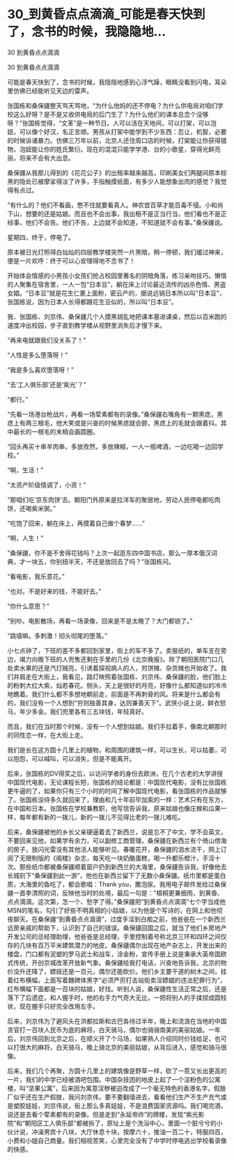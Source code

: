# 30_到黄昏点点滴滴_可能是春天快到了，念书的时候，我隐隐地...

30 到黄昏点点滴滴

30 到黄昏点点滴滴

可能是春天快到了，念书的时候，我隐隐地感到心浮气躁，眼睛没看到闪电，耳朵里仿佛已经能听见天边的雷声。

张国栋和桑保疆整天骂天骂地，“为什么他妈的还不停电？为什么供电局对咱们学校这么好呀？是不是又收供电局的后门生了？为什么他们的课本总念个没够呀？”张国栋觉得，“文革”是一种节日。人可以活在天地间，可以打架，可以泡妞，可以像个好汉，名正言顺。男孩从打架中能学到不少东西：忍让，机智，必要的时候诉诸暴力。仿佛三万年以前，北京人还住周口店的时候，打架能让你获得猎物，泡妞能让你的姓氏繁衍。现在的混混只能学学港、台的小歌星，穿得光鲜亮丽，将来不会有大出息。

桑保疆从我那儿得到的《花花公子》的出租率越来越高，印刷美女们两腿间原本棕黑的隐处已被摩挲得淡了许多，手指触摸纸面，有多少人能想象出肉的感觉？我觉得有点过。

“有什么的？他们不看画，憋不住就要看真人。神农尝百草才能百毒不侵。小和尚下山，想要的还是姑娘。而且也不会出事，我出租不是正当行当，他们看也不是正经事，他们不会告。他们不告，上边就不会知道，不知道就不会有事。”桑保疆说。

星期四，终于，停电了。

原本被日光灯照得白灿灿的四层教学楼突然一片黑暗，稍一停顿，我们缓过神来，便是一片欢呼：终于可以心安理得地不念书了！

开始体会情感的小男孩小女孩们抢占校园里著名的阴暗角落，练习亲吻技巧。懒惰的人聚集在宿舍里，一人一包“日本豆”，躺在床上讨论最近流传的凶杀色情、男盗女娼。“日本豆”就是花生仁裹上面粉，密云产的，据说远销日本所以叫“日本豆”，张国栋说，因为日本人长得都跟花生豆似的，所以叫“日本豆”。

我、张国栋、刘京伟、桑保疆几个人摸黑胡乱地把课本塞进课桌，然后以百米跑的速度冲出校园，步子直到教学楼从视野里消失后才慢下来。

“再来电就跟我们没关系了！”

“人性是多么堕落呀！”

“我是多么喜欢堕落呀！”

“去‘工人俱乐部’还是‘紫光’？”

“都行。”

“先看一场港台枪战片，再看一场荤素都有的录像。”桑保疆右嘴角有一颗黑痣，黑痣上有两三根毛，他大笑或是兴奋的时候黑痣就会颤，黑痣上的毛就会跟着抖。其中最长的一根毛的末梢会画圆圈。

“回头再买十串羊肉串，多放孜然，多放辣椒，一人一瓶啤酒，一边吃喝一边回学校。”

“啊，生活！”

“太资产阶级情调了，小资！”

“那咱们吃‘京东肉饼’去。朝阳门外原来是拉洋车的聚居地，劳动人民停电都吃肉饼，还喝紫米粥。”

“吃饱了回来，躺在床上，再摸着自己做个春梦……”

“啊，人生！”

“桑保疆，你不是不舍得花钱吗？上次一起逛东四中国书店，那么一厚本俄汉词典，才一块五，你别扭半天，不还是放回去了吗？”张国栋问。

“看电影，我乐意花。”

“也对。不是好来的钱，不能好去。”

“你什么意思？”

“别吵。电影散场，再看一场录像，回来是不是太晚了？大门都锁了。”

“跳墙嘛。多刺激！彻头彻尾的堕落。”

小七点钟了，下班的差不多都回到家里，街上的车不多了。卖报纸的，单车支在旁边，竭力向晚下班的人兜售还剩在手里的几份《北京晚报》。除了朝阳医院门口几处卖水果的还是汽灯贼亮，引诱着探视病人的人，煎饼摊、杂货摊也开始收了。我们并肩走在大街上，我看见，路灯映照着张国栋、刘京伟、桑保疆的脸，他们脸上的粉刺大红大紫，灿若春花。侧头，天上是很好的月亮，好像什么都知道似的冷冷地瞧着。我们什么都不多想地朝前走，前面是不再刺骨的风。将来是什么都会有的，我们没有一个人想到“穷则独善其身，达则兼善天下”。武侠小说上说，鲜衣怒马，年少多金。我们兜里各有三五块钱，年轻真好。

而且，我们在当时那个时候，没有一个人想到姑娘。我们手拉着手，像南北朝那时的同性恋一样，在大街上走。

我们是长在这方圆十几里上的植物，和周围的建筑一样，可以生长，可以枯萎，可以抱怨，可以喊叫，可以消失，但是不能离开。

后来，张国栋的DV得奖之后，以访问学者的身份去欧洲，在几个古老的大学讲授中国现代电影，无论课程长短，张国栋的结论都是：中国现代电影，没有比张国栋更牛逼的了，如果你只有三个小时的时间了解中国现代电影，看张国栋的作品就够了。张国栋没待多久就回来了，理由和几十年前毕加索的一样：艺术只有在东方，在中国和日本。张国栋在学校兼教职，他写信告诉我，原来姑娘也像庄稼和瓜果一样，每年都有新的一拨儿，新的一拨儿不见得比老的一拨儿难吃。

后来，桑保疆被他的乡长父亲硬逼着去了新西兰，说是忘不了中文，学不会英文，不要回来见他，如果学有余力，可以副修工商管理。桑保疆在新西兰有个倚山傍海的房子，放闪光雷没有其他活人能够听见。春暖花开，桑保疆的泪水流干，网上订阅了无限制版的《阁楼》杂志，每天吃一块奶酪蛋糕，喝一升都乐橙汁，手淫十次。那些纸巾都被桑保疆顺着窗户扔到新西兰的大海里，桑保疆告诉我，好像他去长城刻下“桑保疆到此一游”，他也在新西兰留下了无数小桑保疆。纸巾里都是蛋白质，大海里的鱼吃了，都会歌唱：Thank you，撒泡尿。我用电子邮件发给过桑保疆一首李清照的词，反映他当时的处境，最后一句是：“梧桐更兼细雨，到黄昏、点点滴滴。这次第，怎一个、愁字了得。”桑保疆把“到黄昏点点滴滴”七个字当成他MSN的笔名，勾引了好些不明真相的小姑娘，以为他是个写诗的，在网上和他彻夜聊天。在桑保疆“到黄昏点点滴滴”，过度手淫到白痴之前，他爸爸在一个新西兰远房亲戚的帮助下，认识到了自己的错误。桑保疆回国之后，就当了他们乡房地产开发公司的总经理助理，他爸爸是总经理，手里控制着号称北京三环和四环之间仅存的几块有百万平米建筑潜力的地皮。桑保疆偶尔出现在地产杂志上，开发出来的楼盘，门口都有泥塑的罗马武士和战车，涂金粉，宣传手册上说是秉承大英帝国欧式传统，开创京城改革开放新气象。桑保疆给我打电话，兴奋地告诉我，北京的物价没升还降了，嫖妓还是一百元，偶尔还能砍价。他们乡主要干道的树木之间，挂着红布横幅，上面写着魏碑体黑字“必须严厉打击站街卖淫嫖娼的违法犯罪行为”，红布横幅下面都是一百块的姑娘，好找。听别人说，桑保疆性生活正常之后，还是落下了后遗症，和人握手时，他的右手力气奇大无比，一把将别人的手揉捏成圆柱状，现在握手只好完全改用左手。

后来，刘京伟为了避风头在洪都拉斯和古巴各待过半年，晚上和流浪在当地的中国贪官打一百块人民币为底的麻将，白天骑马，偶尔也骑骑南美的美丽姑娘。一年后，刘京伟回到北京之后，在顺义开了个马场，如果熟人介绍同时价钱给足，也可以打很大的麻将，白天骑马，晚上骑北京的美丽姑娘，从背后进入，感觉和骑马很像。

后来，我们几个再聚，方圆十几里上的建筑像是野草一样，砍了一茬又长出更高的一片，我们的中学已经被酒吧包围。中国杂技团的地皮上起了一个淫粉色的公寓楼，叫“坚果公寓”，后来因为寓意淫秽被迫改成了一个毫无特色的香港名字。假肢厂似乎还在生产假肢，我问刘京伟，要不要翻墙进去，看看他们生产不生产充气或是塑胶娃娃，刘京伟说，街上那么多真娃娃，不是浪费国家资源吗。我们喝完酒，说还是去看个荤素都有的录像。但是走到“永延帝祚”的牌楼，发现“紫光影院”和“朝阳区工人俱乐部”都被拆了，原址上是个洗浴中心，里面一个脏兮兮的小伙计说，冲澡男宾十八块，大厅休息十块，按摩六十，推油一百二十，特服四百，小费和小姐自己商量。我们相视苦笑，心里完全没有了中学时停电逃出学校看录像的快感。